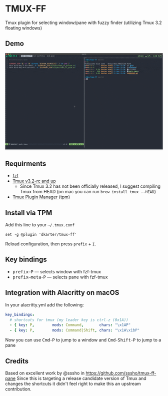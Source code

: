 # TMUX-FF
Tmux plugin for selecting window/pane with fuzzy finder (utilizing Tmux 3.2 floating windows)

## Demo

![demo](./img/demo.gif)

## Requirments
- [fzf](https://github.com/junegunn/fzf)
- [Tmux v3.2-rc and up](https://github.com/tmux/tmux/releases)
  - Since Tmux 3.2 has not been officially released, I suggest compiling Tmux from HEAD (on mac you can run `brew install tmux --HEAD`)
- [Tmux Plugin Manager (tpm)](https://github.com/tmux-plugins/tpm)

## Install via TPM

Add this line to your `~/.tmux.conf`

```tmux
set -g @plugin 'dkarter/tmux-ff'
```

Reload configuration, then press `prefix` + `I`.

## Key bindings
- <kbd>prefix</kbd>–<kbd>P</kbd> — selects window with fzf-tmux
- <kbd>prefix</kbd>–<kbd>meta</kbd>-<kbd>P</kbd> — selects pane with fzf-tmux

## Integration with Alacritty on macOS
In your alacritty.yml add the following:

```yaml
key_bindings:
  # shortcuts for tmux (my leader key is ctrl-z (0x1A))
  - { key: P,        mods: Command,       chars: "\x1AP"                       }  # jump to window (with fzf floating window)
  - { key: P,        mods: Command|Shift, chars: "\x1A\x1bP"                   }  # jump to pane (with fzf floating window)
```

Now you can use <kbd>Cmd</kbd>-<kbd>P</kbd> to jump to a window and <kbd>Cmd</kbd>-<kbd>Shift</kbd>-<kbd>P</kbd> to jump to a pane

## Credits
Based on excellent work by @sssho in https://github.com/sssho/tmux-ff-pane
Since this is targeting a release candidate version of Tmux and changes the shortcuts it didn't feel right to make this an upstream contribution.
